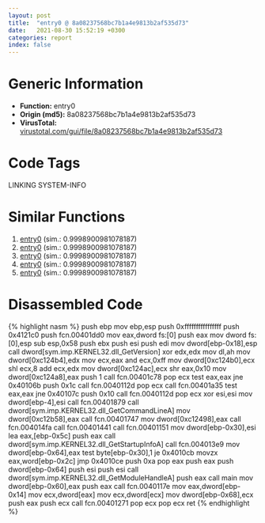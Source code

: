 ```yaml
---
layout: post
title:  "entry0 @ 8a08237568bc7b1a4e9813b2af535d73"
date:   2021-08-30 15:52:19 +0300
categories: report
index: false
---
```


# Generic Information
- **Function:** entry0
- **Origin (md5):** 8a08237568bc7b1a4e9813b2af535d73
- **VirusTotal:** [virustotal.com/gui/file/8a08237568bc7b1a4e9813b2af535d73][virustotal_ref]

# Code Tags
<span class="tag" id="LINKING">LINKING</span>
<span class="tag" id="SYSTEM-INFO">SYSTEM-INFO</span>


# Similar Functions

1. [entry0][similar_1_ref] (sim.: 0.9998900981078187)
2. [entry0][similar_2_ref] (sim.: 0.9998900981078187)
3. [entry0][similar_3_ref] (sim.: 0.9998900981078187)
4. [entry0][similar_4_ref] (sim.: 0.9998900981078187)
5. [entry0][similar_5_ref] (sim.: 0.9998900981078187)


# Disassembled Code

{% highlight nasm %}
push ebp
mov ebp,esp
push 0xffffffffffffffff
push 0x4121c0
push fcn.00401dd0
mov eax,dword fs:[0]
push eax
mov dword fs:[0],esp
sub esp,0x58
push ebx
push esi
push edi
mov dword[ebp-0x18],esp
call dword[sym.imp.KERNEL32.dll_GetVersion]
xor edx,edx
mov dl,ah
mov dword[0xc124b4],edx
mov ecx,eax
and ecx,0xff
mov dword[0xc124b0],ecx
shl ecx,8
add ecx,edx
mov dword[0xc124ac],ecx
shr eax,0x10
mov dword[0xc124a8],eax
push 1
call fcn.00401c78
pop ecx
test eax,eax
jne 0x40106b
push 0x1c
call fcn.0040112d
pop ecx
call fcn.00401a35
test eax,eax
jne 0x40107c
push 0x10
call fcn.0040112d
pop ecx
xor esi,esi
mov dword[ebp-4],esi
call fcn.00401879
call dword[sym.imp.KERNEL32.dll_GetCommandLineA]
mov dword[0xc12b58],eax
call fcn.00401747
mov dword[0xc12498],eax
call fcn.004014fa
call fcn.00401441
call fcn.00401151
mov dword[ebp-0x30],esi
lea eax,[ebp-0x5c]
push eax
call dword[sym.imp.KERNEL32.dll_GetStartupInfoA]
call fcn.004013e9
mov dword[ebp-0x64],eax
test byte[ebp-0x30],1
je 0x4010cb
movzx eax,word[ebp-0x2c]
jmp 0x4010ce
push 0xa
pop eax
push eax
push dword[ebp-0x64]
push esi
push esi
call dword[sym.imp.KERNEL32.dll_GetModuleHandleA]
push eax
call main
mov dword[ebp-0x60],eax
push eax
call fcn.0040117e
mov eax,dword[ebp-0x14]
mov ecx,dword[eax]
mov ecx,dword[ecx]
mov dword[ebp-0x68],ecx
push eax
push ecx
call fcn.00401271
pop ecx
pop ecx
ret
{% endhighlight %}


[similar_1_ref]: /report/entry0@eac1782291736df208e1220cf8c38a7c
[similar_2_ref]: /report/entry0@f360d53698056c0bd2342cbdb569d856
[similar_3_ref]: /report/entry0@4e8d6f73c8261716f687f8d06429ef4d
[similar_4_ref]: /report/entry0@7dd153bad1771b9e8d5266a341ebf949
[similar_5_ref]: /report/entry0@2f7d0bff2a387da538798c888eb7f4a1
[virustotal_ref]: https://www.virustotal.com/gui/file/8a08237568bc7b1a4e9813b2af535d73